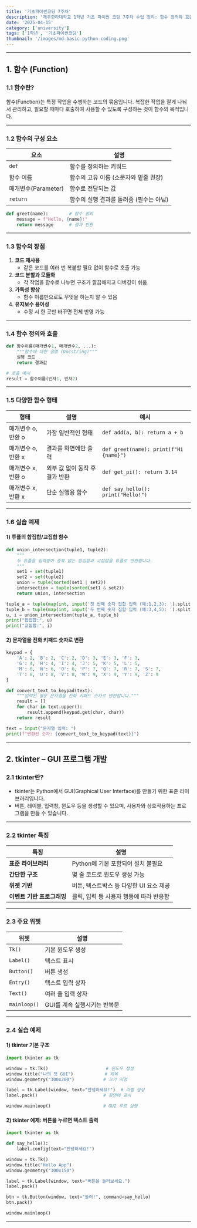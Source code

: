 ```yaml
---
title: '기초파이썬코딩 7주차'
description: '제주한라대학교 1학년 기초 파이썬 코딩 7주차 수업 정리: 함수 정의와 호출, tkinter GUI 프로그래밍 기초 실습 포함'
date: '2025-04-15'
category: ['university']
tags: ['1학년', '기초파이썬코딩']
thumbnail: '/images/md-basic-python-coding.png'
---
```


---

## 1. 함수 (Function)

### 1.1 함수란?

함수(Function)는 특정 작업을 수행하는 코드의 묶음입니다.
복잡한 작업을 잘게 나눠서 관리하고, 필요할 때마다 호출하여 사용할 수 있도록 구성하는 것이 함수의 목적입니다.

---

### 1.2 함수의 구성 요소

| **요소** | **설명** |
| --- | --- |
| `def` | 함수를 정의하는 키워드 |
| 함수 이름 | 함수의 고유 이름 (소문자와 밑줄 권장) |
| 매개변수(Parameter) | 함수로 전달되는 값 |
| `return` | 함수의 실행 결과를 돌려줌 (필수는 아님) |

```python
def greet(name):        # 함수 정의
    message = f"Hello, {name}!"
    return message      # 결과 반환
```

---

### 1.3 함수의 장점

1. **코드 재사용**
    - 같은 코드를 여러 번 복붙할 필요 없이 함수로 호출 가능
2. **코드 분할과 모듈화**
    - 각 작업을 함수로 나누면 구조가 깔끔해지고 디버깅이 쉬움
3. **가독성 향상**
    - 함수 이름만으로도 무엇을 하는지 알 수 있음
4. **유지보수 용이성**
    - 수정 시 한 곳만 바꾸면 전체 반영 가능

---

### 1.4 함수 정의와 호출

```python
def 함수이름(매개변수1, 매개변수2, ...):
    """함수에 대한 설명 (Docstring)"""
    실행 코드
    return 결과값

# 호출 예시
result = 함수이름(인자1, 인자2)
```

---

### 1.5 다양한 함수 형태

| **형태** | **설명** | **예시** |
| --- | --- | --- |
| 매개변수 o, 반환 o | 가장 일반적인 형태 | `def add(a, b): return a + b` |
| 매개변수 o, 반환 x | 결과를 화면에만 출력 | `def greet(name): print(f"Hi {name}")` |
| 매개변수 x, 반환 o | 외부 값 없이 동작 후 결과 반환 | `def get_pi(): return 3.14` |
| 매개변수 x, 반환 x | 단순 실행용 함수 | `def say_hello(): print("Hello!")` |

---

### 1.6 실습 예제

#### 1) 튜플의 합집합/교집합 함수
```python
def union_intersection(tuple1, tuple2):
    """
    두 튜플을 입력받아 중복 없는 합집합과 교집합을 튜플로 반환합니다.
    """
    set1 = set(tuple1)
    set2 = set(tuple2)
    union = tuple(sorted(set1 | set2))
    intersection = tuple(sorted(set1 & set2))
    return union, intersection

tuple_a = tuple(map(int, input('첫 번째 숫자 집합 입력 (예:1,2,3): ').split(',')))
tuple_b = tuple(map(int, input('두 번째 숫자 집합 입력 (예:3,4,5): ').split(',')))
u, i = union_intersection(tuple_a, tuple_b)
print("합집합:", u)
print("교집합:", i)
```

#### 2) 문자열을 전화 키패드 숫자로 변환
```python
keypad = {
    'A': 2, 'B': 2, 'C': 2, 'D': 3, 'E': 3, 'F': 3,
    'G': 4, 'H': 4, 'I': 4, 'J': 5, 'K': 5, 'L': 5,
    'M': 6, 'N': 6, 'O': 6, 'P': 7, 'Q': 7, 'R': 7, 'S': 7,
    'T': 8, 'U': 8, 'V': 8, 'W': 9, 'X': 9, 'Y': 9, 'Z': 9
}

def convert_text_to_keypad(text):
    """입력된 영문 문자열을 전화 키패드 숫자로 변환합니다."""
    result = []
    for char in text.upper():
        result.append(keypad.get(char, char))
    return result

text = input("문자열 입력: ")
print(f"변환된 숫자: {convert_text_to_keypad(text)}")
```

---

## 2. tkinter – GUI 프로그램 개발

### 2.1 tkinter란?

- tkinter는 Python에서 GUI(Graphical User Interface)를 만들기 위한 표준 라이브러리입니다.
- 버튼, 레이블, 입력창, 윈도우 등을 생성할 수 있으며, 사용자와 상호작용하는 프로그램을 만들 수 있습니다.

---

### 2.2 tkinter 특징

| **특징** | **설명** |
| --- | --- |
| **표준 라이브러리** | Python에 기본 포함되어 설치 불필요 |
| **간단한 구조** | 몇 줄 코드로 윈도우 생성 가능 |
| **위젯 기반** | 버튼, 텍스트박스 등 다양한 UI 요소 제공 |
| **이벤트 기반 프로그래밍** | 클릭, 입력 등 사용자 행동에 따라 반응함 |

---

### 2.3 주요 위젯

| **위젯** | **설명** |
| --- | --- |
| `Tk()` | 기본 윈도우 생성 |
| `Label()` | 텍스트 표시 |
| `Button()` | 버튼 생성 |
| `Entry()` | 텍스트 입력 상자 |
| `Text()` | 여러 줄 입력 상자 |
| `mainloop()` | GUI를 계속 실행시키는 반복문 |

---

### 2.4 실습 예제

#### 1) tkinter 기본 구조

```python
import tkinter as tk

window = tk.Tk()                      # 윈도우 생성
window.title("나의 첫 GUI")            # 제목
window.geometry("300x200")           # 크기 지정

label = tk.Label(window, text="안녕하세요!")  # 라벨 생성
label.pack()                         # 화면에 표시

window.mainloop()                    # GUI 루프 실행
```

#### 2) tkinter 예제: 버튼을 누르면 텍스트 출력

```python
import tkinter as tk

def say_hello():
    label.config(text="안녕하세요!")

window = tk.Tk()
window.title("Hello App")
window.geometry("300x150")

label = tk.Label(window, text="버튼을 눌러보세요.")
label.pack()

btn = tk.Button(window, text="눌러!", command=say_hello)
btn.pack()

window.mainloop()
```

---